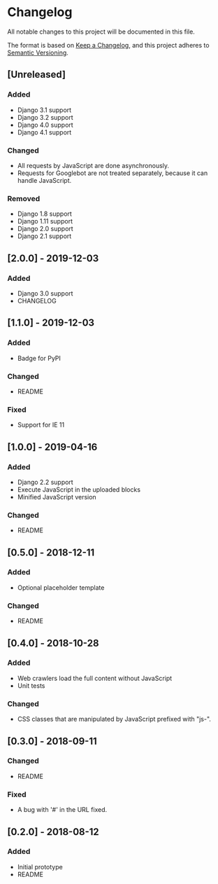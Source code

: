 # Changelog
All notable changes to this project will be documented in this file.

The format is based on [Keep a Changelog](https://keepachangelog.com/en/1.0.0/),
and this project adheres to [Semantic Versioning](https://semver.org/spec/v2.0.0.html).

[Unreleased]
------------

### Added

- Django 3.1 support
- Django 3.2 support
- Django 4.0 support
- Django 4.1 support

### Changed

- All requests by JavaScript are done asynchronously.
- Requests for Googlebot are not treated separately, because it can handle JavaScript.

### Removed

- Django 1.8 support
- Django 1.11 support
- Django 2.0 support
- Django 2.1 support

[2.0.0] - 2019-12-03
--------------------

### Added

- Django 3.0 support
- CHANGELOG

[1.1.0] - 2019-12-03
--------------------

### Added

- Badge for PyPI

### Changed

- README

### Fixed

- Support for IE 11

[1.0.0] - 2019-04-16
--------------------

### Added

- Django 2.2 support
- Execute JavaScript in the uploaded blocks
- Minified JavaScript version

### Changed

- README

[0.5.0] - 2018-12-11
--------------------

### Added

- Optional placeholder template 

### Changed

- README

[0.4.0] - 2018-10-28
--------------------

### Added

- Web crawlers load the full content without JavaScript
- Unit tests

### Changed

- CSS classes that are manipulated by JavaScript prefixed with "js-".

[0.3.0] - 2018-09-11
--------------------

### Changed

- README

### Fixed

- A bug with '#' in the URL fixed.

[0.2.0] - 2018-08-12
--------------------

### Added
 
- Initial prototype
- README

<!--
### Added
### Changed
### Deprecated
### Removed
### Fixed
### Security
-->



